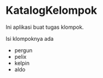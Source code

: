 # KatalogKelompok

Ini aplikasi buat tugas klompok.

Isi klompoknya ada
- pergun
- pelix
- kelpin
- aldo